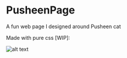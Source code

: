 # PusheenPage
A fun web page I designed around Pusheen cat 

Made with pure css [WIP]:

![alt text](https://i.imgur.com/JObiaWG.png)

